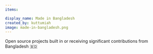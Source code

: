 ```yaml
---
items:

display_name: Made in Bangladesh
created_by: kuttumiah
image: made-in-bangladesh.png
---
```

Open source projects built in or receiving significant contributions from Bangladesh :bangladesh:
